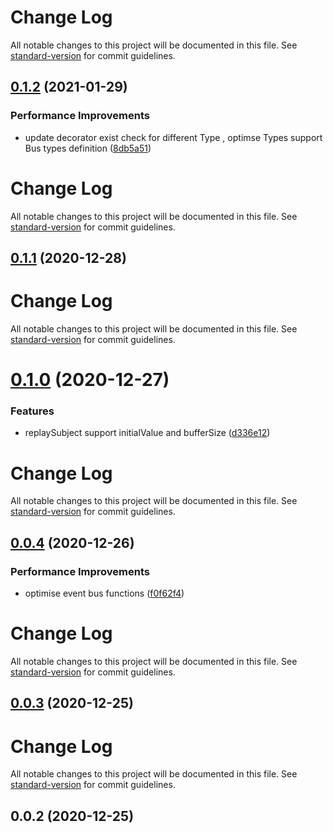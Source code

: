 # Change Log

All notable changes to this project will be documented in this file. See [standard-version](https://github.com/conventional-changelog/standard-version) for commit guidelines.

## [0.1.2](https://github.com/21epub/rxjs-event-bus/compare/v0.1.1...v0.1.2) (2021-01-29)


### Performance Improvements

* update decorator exist check for different Type , optimse Types support Bus types definition ([8db5a51](https://github.com/21epub/rxjs-event-bus/commit/8db5a51))



# Change Log

All notable changes to this project will be documented in this file. See [standard-version](https://github.com/conventional-changelog/standard-version) for commit guidelines.

## [0.1.1](https://github.com/21epub/rxjs-event-bus/compare/v0.1.0...v0.1.1) (2020-12-28)



# Change Log

All notable changes to this project will be documented in this file. See [standard-version](https://github.com/conventional-changelog/standard-version) for commit guidelines.

# [0.1.0](https://github.com/21epub/rxjs-event-bus/compare/v0.0.4...v0.1.0) (2020-12-27)


### Features

* replaySubject support initialValue and bufferSize ([d336e12](https://github.com/21epub/rxjs-event-bus/commit/d336e12))



# Change Log

All notable changes to this project will be documented in this file. See [standard-version](https://github.com/conventional-changelog/standard-version) for commit guidelines.

## [0.0.4](https://github.com/21epub/rxjs-event-bus/compare/v0.0.3...v0.0.4) (2020-12-26)

### Performance Improvements

- optimise event bus functions ([f0f62f4](https://github.com/21epub/rxjs-event-bus/commit/f0f62f4))

# Change Log

All notable changes to this project will be documented in this file. See [standard-version](https://github.com/conventional-changelog/standard-version) for commit guidelines.

## [0.0.3](https://github.com/21epub/rxjs-event-bus/compare/v0.0.2...v0.0.3) (2020-12-25)

# Change Log

All notable changes to this project will be documented in this file. See [standard-version](https://github.com/conventional-changelog/standard-version) for commit guidelines.

## 0.0.2 (2020-12-25)
